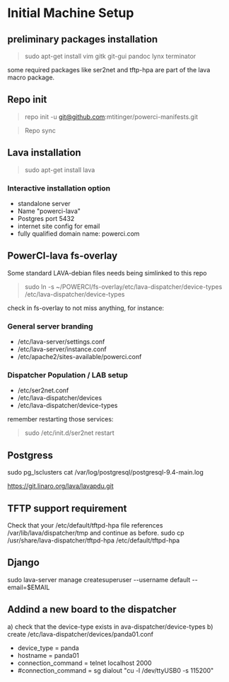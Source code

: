 # Initial Machine Setup #

## preliminary packages installation ##

> sudo apt-get install vim gitk git-gui pandoc lynx terminator

some required packages like ser2net and tftp-hpa are part of
the lava macro package.

## Repo init ##

> repo init -u git@github.com:mtitinger/powerci-manifests.git

> Repo sync

## Lava installation ##

> sudo apt-get install lava

### Interactive installation option ###
 * standalone server
 * Name "powerci-lava"
 * Postgres port 5432
 * internet site config for email
 * fully qualified domain name: powerci.com

## PowerCI-lava fs-overlay ##

Some standard LAVA-debian files needs being simlinked to this repo

> sudo ln -s ~/POWERCI/fs-overlay/etc/lava-dispatcher/device-types /etc/lava-dispatcher/device-types

check in fs-overlay to not miss anything, for instance:

### General server branding ###

 * /etc/lava-server/settings.conf
 * /etc/lava-server/instance.conf
 * /etc/apache2/sites-available/powerci.conf

### Dispatcher Population / LAB setup ###

 * /etc/ser2net.conf
 * /etc/lava-dispatcher/devices
 * /etc/lava-dispatcher/device-types


remember restarting those services:
> sudo /etc/init.d/ser2net restart



Postgress
---------

sudo pg_lsclusters
cat /var/log/postgresql/postgresql-9.4-main.log

 https://git.linaro.org/lava/lavapdu.git 


TFTP support requirement
-------------------------

Check that your /etc/default/tftpd-hpa file references /var/lib/lava/dispatcher/tmp and continue as before.
sudo cp /usr/share/lava-dispatcher/tftpd-hpa /etc/default/tftpd-hpa

Django
-----

sudo lava-server manage createsuperuser --username default --email=$EMAIL

Addind a new board to the dispatcher
------------------------------------

a) check that the device-type exists in ava-dispatcher/device-types
b) create /etc/lava-dispatcher/devices/panda01.conf

   + device_type = panda
   + hostname = panda01
   + connection_command = telnet localhost 2000
   + #connection_command = sg dialout "cu -l /dev/ttyUSB0 -s 115200"

